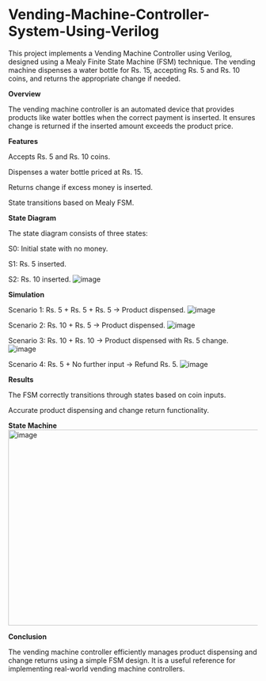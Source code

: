 # Vending-Machine-Controller-System-Using-Verilog

This project implements a Vending Machine Controller using Verilog, designed using a Mealy Finite State Machine (FSM) technique. The vending machine dispenses a water bottle for Rs. 15, accepting Rs. 5 and Rs. 10 coins, and returns the appropriate change if needed.

**Overview**

The vending machine controller is an automated device that provides products like water bottles when the correct payment is inserted. It ensures change is returned if the inserted amount exceeds the product price.

**Features**

Accepts Rs. 5 and Rs. 10 coins.

Dispenses a water bottle priced at Rs. 15.

Returns change if excess money is inserted.

State transitions based on Mealy FSM.

**State Diagram**

The state diagram consists of three states:

S0: Initial state with no money.

S1: Rs. 5 inserted.

S2: Rs. 10 inserted.
![image](https://github.com/user-attachments/assets/42f0abf3-60ba-439d-8d55-d82bb971387d)

**Simulation**

Scenario 1: Rs. 5 + Rs. 5 + Rs. 5 → Product dispensed.
![image](https://github.com/user-attachments/assets/27217f46-d3b7-46af-99b7-4cd789c41983)


Scenario 2: Rs. 10 + Rs. 5 → Product dispensed.
![image](https://github.com/user-attachments/assets/9d3bb551-27af-4113-b041-f727a54e862a)


Scenario 3: Rs. 10 + Rs. 10 → Product dispensed with Rs. 5 change.
![image](https://github.com/user-attachments/assets/a911284d-195f-4b5a-aa7c-b45017ed6d63)


Scenario 4: Rs. 5 + No further input → Refund Rs. 5.
![image](https://github.com/user-attachments/assets/e43d1386-a873-4151-a3a9-b4ad28804449)


**Results**

The FSM correctly transitions through states based on coin inputs.

Accurate product dispensing and change return functionality.

**State Machine**
<img width="610" height="396" alt="image" src="https://github.com/user-attachments/assets/ab1b64a6-e6b0-4fac-9892-542ae2432a52" />

**Conclusion**

The vending machine controller efficiently manages product dispensing and change returns using a simple FSM design. It is a useful reference for implementing real-world vending machine controllers.


